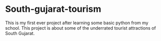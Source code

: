 # South-gujarat-tourism
This is my first ever project after learning some basic python from my school.
This project is about some of the underrated tourist attractions of South Gujarat.
